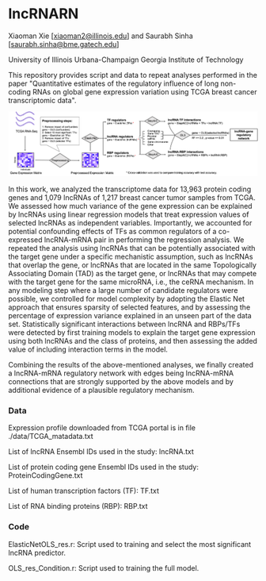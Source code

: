 # lncRNARN

Xiaoman Xie [xiaoman2@illinois.edu] and Saurabh Sinha [saurabh.sinha@bme.gatech.edu]

University of Illinois Urbana-Champaign
Georgia Institute of Technology


This repository provides script and data to repeat analyses performed in the paper "Quantitative estimates of the regulatory influence of long non-coding RNAs on global gene expression variation using TCGA breast cancer transcriptomic data".




![Method Overview](images/Figure1A.png)


In this work, we analyzed the transcriptome data for 13,963 protein coding genes and 1,079 lncRNAs of 1,217 breast cancer tumor samples from TCGA. We assessed how much variance of the gene expression can be explained by lncRNAs using linear regression models that treat expression values of selected lncRNAs as independent variables. Importantly, we accounted for potential confounding effects of TFs as common regulators of a co-expressed lncRNA-mRNA pair in performing the regression analysis. We repeated the analysis using lncRNAs that can be potentially associated with the target gene under a specific mechanistic assumption, such as lncRNAs that overlap the gene, or lncRNAs that are located in the same Topologically Associating Domain (TAD) as the target gene, or lncRNAs that may compete with the target gene for the same microRNA, i.e., the ceRNA mechanism. In any modeling step where a large number of candidate regulators were possible, we controlled for model complexity by adopting the Elastic Net approach that ensures sparsity of selected features, and by assessing the percentage of expression variance explained in an unseen part of the data set. Statistically significant interactions between lncRNA and RBPs/TFs were detected by first training models to explain the target gene expression using both lncRNAs and the class of proteins, and then assessing the added value of including interaction terms in the model. 

Combining the results of the above-mentioned analyses, we finally created a lncRNA-mRNA regulatory network with edges being lncRNA-mRNA connections that are strongly supported by the above models and by additional evidence of a plausible regulatory mechanism.


### Data
Expression profile downloaded from TCGA portal is in file ./data/TCGA_matadata.txt

List of lncRNA Ensembl IDs used in the study: lncRNA.txt

List of protein coding gene Ensembl IDs used in the study: ProteinCodingGene.txt

List of human transcription factors (TF): TF.txt

List of RNA binding proteins (RBP): RBP.txt


### Code
ElasticNetOLS_res.r: Script used to training and select the most significant lncRNA predictor.

OLS_res_Condition.r: Script used to training the full model.
